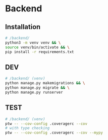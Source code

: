 # Backend

## Installation
```bash
# /backend/
python3 -m venv venv && \
source venv/bin/activate && \
pip install -r requirements.txt
```

## DEV
```bash
# /backend/ (venv)
python manage.py makemigrations && \
python manage.py migrate && \
python manage.py runserver
```

## TEST
```bash
# /backend/ (venv)
ptw -- --cov-config .coveragerc --cov
# with type checking
ptw -- --cov-config .coveragerc --cov --mypy
```
